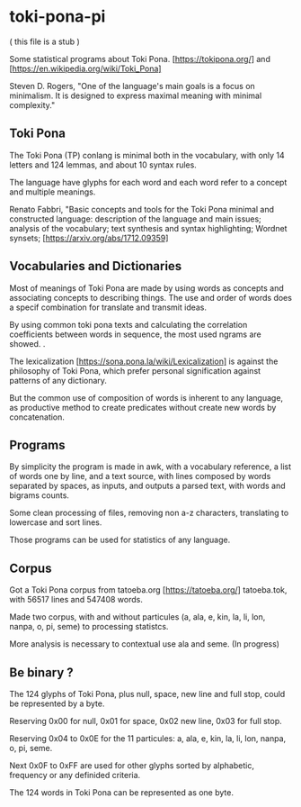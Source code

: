 # toki-pona-pi

( this file is a stub )

Some statistical programs about Toki Pona. [https://tokipona.org/] and [https://en.wikipedia.org/wiki/Toki_Pona]

Steven D. Rogers, "One of the language's main goals is a focus on minimalism. It is designed to express maximal meaning with minimal complexity."

## Toki Pona

The Toki Pona (TP) conlang is minimal both in the vocabulary, with only 14 letters and 124 lemmas, and about 10 syntax rules.

The language have glyphs for each word and each word refer to a concept and multiple meanings.

Renato Fabbri, "Basic concepts and tools for the Toki Pona minimal and constructed language: description of the language and main issues; analysis of the vocabulary; text synthesis and syntax highlighting; Wordnet synsets; [https://arxiv.org/abs/1712.09359]

## Vocabularies and Dictionaries

Most of meanings of Toki Pona are made by using words as concepts and associating concepts to describing things. The use and order of words does a specif  combination for translate and transmit ideas.

By using common toki pona texts and calculating the correlation coefficients between words in sequence, the most used ngrams are showed. . 

The lexicalization [https://sona.pona.la/wiki/Lexicalization] is against the philosophy of Toki Pona, which prefer personal signification against patterns of any dictionary. 

But the common use of composition of words is inherent to any language, as productive method to create predicates without create new words by concatenation.

## Programs

By simplicity the program is made in awk, with a vocabulary reference, a list of words one by line, and a text source, with lines composed by words separated by spaces, as inputs, and outputs a parsed text, with words and bigrams counts.

Some clean processing of files, removing non a-z characters, translating to lowercase and sort lines.

Those programs can be used for statistics of any language.

## Corpus

Got a Toki Pona corpus from tatoeba.org [https://tatoeba.org/] tatoeba.tok, with 56517 lines and 547408 words.

Made two corpus, with and without particules (a, ala, e, kin, la, li, lon, nanpa, o, pi, seme) to processing statistcs.

More analysis is necessary to contextual use ala and seme. (In progress)

## Be binary ?

The 124 glyphs of Toki Pona, plus null, space, new line and full stop, could be represented by a byte. 

Reserving 0x00 for null, 0x01 for space, 0x02 new line, 0x03 for full stop.

Reserving 0x04 to 0x0E for the 11 particules: a, ala, e, kin, la, li, lon, nanpa, o, pi, seme.

Next 0x0F to 0xFF are used for other glyphs sorted by alphabetic, frequency or any definided criteria.
    
The 124 words in Toki Pona can be represented as one byte. 
